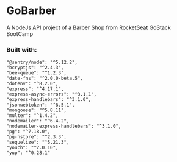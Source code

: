 # GoBarber
A NodeJs API project of a Barber Shop from RocketSeat GoStack BootCamp 

### Built with:

    "@sentry/node": "^5.12.2",
    "bcryptjs": "^2.4.3",
    "bee-queue": "^1.2.3",
    "date-fns": "^2.0.0-beta.5",
    "dotenv": "^8.2.0",
    "express": "^4.17.1",
    "express-async-errors": "^3.1.1",
    "express-handlebars": "^3.1.0",
    "jsonwebtoken": "^8.5.1",
    "mongoose": "^5.8.11",
    "multer": "^1.4.2",
    "nodemailer": "^6.4.2",
    "nodemailer-express-handlebars": "^3.1.0",
    "pg": "^7.18.0",
    "pg-hstore": "^2.3.3",
    "sequelize": "^5.21.3",
    "youch": "^2.0.10",
    "yup": "^0.28.1"
